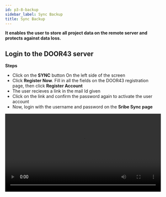 ```yaml
---
id: p3-8-backup
sidebar_label: Sync Backup
title: Sync Backup
---
```


**It enables the user to store all project data on the remote server and protects against data loss.**

<p><h2>Login to the DOOR43 server</h2></p>
 

**Steps**

- Click on the **SYNC** button On the left side of the screen
- Click **Register Now**. Fill in all the fields on the DOOR43 registration page, then click **Register Account**
- The user recieves a link in the mail Id given
- Click on the link and confirm the password again to activate the user account
- Now, login with the username and password on the **Sribe Sync page**
<video controls src="/assets/Logintotheserver.mov" width="100%" type="video/mov"/>

<p><h2>Cloud Sync</h2></p>

**Steps**

- Enter a valid username and password to access your DOOR 43 account 
- Select the project you wish to work on, from the **SYNC** pane
- After selecting the desired project click the **CLOUD SYNC** button on the SYNC pane 
- A progress bar will appear, showing the status and completion of the **sync** process
- Once the project is successfully synced, it will be listed at the bottom of the **CLOUD PROJECTS** pane

<video controls src="/assets/cloudsync.mov" width="100%" type="video/mp4"/>

<p><h2>Creating a backup when merging a project from the server</h2></p>

**<i>This is for the project managers and administrators</i>**

**Steps**

- Go to the folder **Appdata** in the system setting
- Open your project backup folder to see your backups
- To retrieve the previous data, copy and paste the data into the project folder
 
<video controls src="/assets/backups.mov" width="100%" type="video/mov"/>
<p> </p>

*Note*
 - When we perform a **Sync** merge operation, a backup is added to the backup folder, and the maximum number of backups is currently 5, with the older backups being rolled out from the list
 - An error for conflicting project data may occur when importing projects back into Scribe. Scribe does not handle it automatically
 - When the user receives an error message, it must be resolved by the user